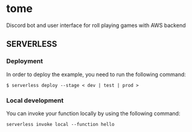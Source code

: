 # tome
Discord bot and user interface for roll playing games with AWS backend



## SERVERLESS

### Deployment

In order to deploy the example, you need to run the following command:

```
$ serverless deploy --stage < dev | test | prod >
```

### Local development

You can invoke your function locally by using the following command:

```
serverless invoke local --function hello
```